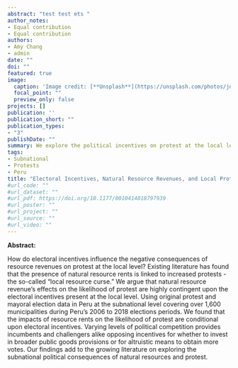 ```yaml
---
abstract: "test test ets "
author_notes:
- Equal contribution
- Equal contribution
authors:
- Amy Chang
- admin
date: ""
doi: ""
featured: true
image:
  caption: 'Image credit: [**Unsplash**](https://unsplash.com/photos/jdD8gXaTZsc)'
  focal_point: ""
  preview_only: false
projects: []
publication: ''
publication_short: ""
publication_types:
- "3"
publishDate: ""
summary: We explore the political incentives on protest at the local level in peruvian municipalities.
tags:
- Subnational
- Protests
- Peru
title: "Electoral Incentives, Natural Resource Revenues, and Local Protests: Evidence from Peru"
#url_code: ""
#url_dataset: ""
#url_pdf: https://doi.org/10.1177/0010414018797939
#url_poster: ""
#url_project: ""
#url_source: ""
#url_video: ""
---
```

**Abstract:** 

How do electoral incentives influence the negative consequences of resource revenues on protest at the local level? Existing literature has found that the presence of natural resource rents is linked to increased protests - the so-called “local resource curse.” We argue that natural resource revenue’s effects on the likelihood of protest are highly contingent upon the electoral incentives present at the local level. Using original protest and mayoral election data in Peru at the subnational level covering over 1,600 municipalities during Peru’s 2006 to 2018 elections periods. We found that the impacts of resource rents on the likelihood of protest are conditional upon electoral incentives. Varying levels of political competition provides incumbents and challengers alike opposing incentives for whether to invest in broader public goods provisions or for altruistic means to obtain more votes. Our findings add to the growing literature on exploring the subnational political consequences of natural resources and protest.